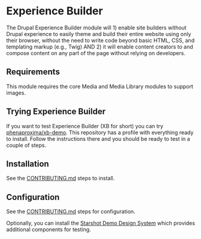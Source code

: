 # Experience Builder

The Drupal Experience Builder module will 1) enable site builders without Drupal
experience to easily theme and build their entire website using only their
browser, without the need to write code beyond basic HTML, CSS, and templating
markup (e.g., Twig) AND 2) it will enable content creators to and compose
content on any part of the page without relying on developers.

## Requirements

This module requires the core Media and Media Library modules to support images.

## Trying Experience Builder

If you want to test Experience Builder (XB for short) you can try [phenaproxima/xb-demo](https://github.com/phenaproxima/xb-demo). This repository has a profile with everything ready to install. Follow the instructions there and you should be ready to test in a couple of steps.

## Installation

See the [CONTRIBUTING.md](CONTRIBUTING.md) steps to install.

## Configuration

See the [CONTRIBUTING.md](CONTRIBUTING.md) steps for configuration.

Optionally, you can install the [Starshot Demo Design System](https://www.drupal.org/community-initiatives/starshot-demo-design-system/sdds-development-guide)
which provides additional components for testing.
